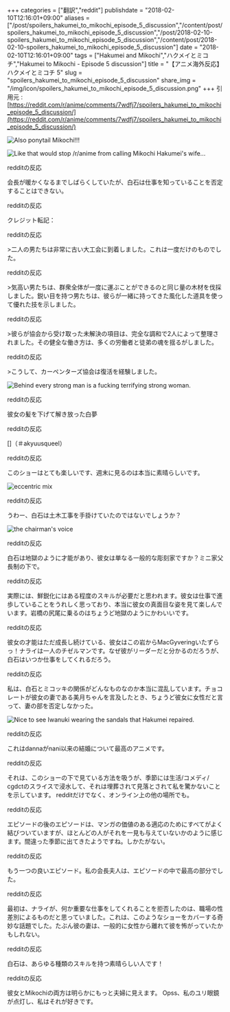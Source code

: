 +++
categories = ["翻訳","reddit"]
publishdate = "2018-02-10T12:16:01+09:00"
aliases = ["/post/spoilers_hakumei_to_mikochi_episode_5_discussion","/content/post/spoilers_hakumei_to_mikochi_episode_5_discussion","/post/2018-02-10-spoilers_hakumei_to_mikochi_episode_5_discussion","/content/post/2018-02-10-spoilers_hakumei_to_mikochi_episode_5_discussion"]
date = "2018-02-10T12:16:01+09:00"
tags = ["Hakumei and Mikochi","ハクメイとミコチ","Hakumei to Mikochi - Episode 5 discussion"]
title = "【アニメ海外反応】ハクメイとミコチ 5"
slug = "spoilers_hakumei_to_mikochi_episode_5_discussion"
share_img = "/img/icon/spoilers_hakumei_to_mikochi_episode_5_discussion.png"
+++
引用元 : [https://reddit.com/r/anime/comments/7wdfj7/spoilers_hakumei_to_mikochi_episode_5_discussion/](https://reddit.com/r/anime/comments/7wdfj7/spoilers_hakumei_to_mikochi_episode_5_discussion/)

![Also ponytail Mikochi!!!](https://i.imgur.com/d0KKzo7.jpg)

![Like that would stop /r/anime from calling Mikochi Hakumei's wife...](https://i.imgur.com/H54Xrjj.png)

<p><span class="reddit-comment">redditの反応</span></p>会長が暖かくなるまでしばらくしていたが、白石は仕事を知っていることを否定することはできない。

<p><span class="reddit-comment">redditの反応</span></p>クレジット転記：

<p><span class="reddit-comment">redditの反応</span></p>&gt;二人の男たちは非常に古い大工会に到着しました。これは一度だけのものでした。

<p><span class="reddit-comment">redditの反応</span></p>&gt;気高い男たちは、群衆全体が一度に運ぶことができるのと同じ量の木材を伐採しました。鋭い目を持つ男たちは、彼らが一緒に持ってきた風化した道具を使って優れた技を示しました。

<p><span class="reddit-comment">redditの反応</span></p>&gt;彼らが協会から受け取った未解決の項目は、完全な調和で2人によって整理されました。その健全な働き方は、多くの労働者と徒弟の魂を揺るがしました。

<p><span class="reddit-comment">redditの反応</span></p>&gt;こうして、カーペンターズ協会は復活を経験しました。

![Behind every strong man is a ~~fucking terrifying~~ strong woman.](https://i.imgur.com/pgiUy6r.jpg)

<p><span class="reddit-comment">redditの反応</span></p>彼女の髪を下げて解き放った白夢

<p><span class="reddit-comment">redditの反応</span></p>[]（＃akyuusqueel）

<p><span class="reddit-comment">redditの反応</span></p>このショーはとても楽しいです、週末に見るのは本当に素晴らしいです。

![eccentric mix](https://i.imgur.com/gMXJ37U.png)

<p><span class="reddit-comment">redditの反応</span></p>うわー、白石は土木工事を手掛けていたのではないでしょうか？

![the chairman's voice](https://i.imgur.com/HrsZJSX.png)

<p><span class="reddit-comment">redditの反応</span></p>白石は地獄のように才能があり、彼女は単なる一般的な彫刻家ですか？ミニ家父長制の下で。

<p><span class="reddit-comment">redditの反応</span></p>実際には、鮮鋭化にはある程度のスキルが必要だと思われます。彼女は仕事で進歩していることをうれしく思っており、本当に彼女の真面目な姿を見て楽しんでいます。岩橋の尻尾に乗るのはちょうど地獄のようにかわいいです。

<p><span class="reddit-comment">redditの反応</span></p>彼女の才能はただ成長し続けている、彼女はこの岩からMacGyveringいたずらっ！ナライは一人のチゼルマンです。なぜ彼がリーダーだと分かるのだろうが、白石はいつか仕事をしてくれるだろう。

<p><span class="reddit-comment">redditの反応</span></p>私は、白石とミコッキの関係がどんなものなのか本当に混乱しています。チョコレートが彼女の妻である美月ちゃんを言及したとき、ちょうど彼女に女性だと言って、妻の部を否定しなかった。

![Nice to see Iwanuki wearing the sandals that Hakumei repaired.](https://i.imgur.com/rDI8d2c.png)

<p><span class="reddit-comment">redditの反応</span></p>これはdannaがnani以来の結婚について最高のアニメです。

<p><span class="reddit-comment">redditの反応</span></p>それは、このショーの下で見ている方法を吸うが、季節には生活/コメディ/ cgdctのスライスで浸水して、それは埋葬されて見落とされて私を驚かないことを示しています。 redditだけでなく、オンライン上の他の場所でも。

<p><span class="reddit-comment">redditの反応</span></p>エピソードの後のエピソードは、マンガの価値のある適応のためにすべてがよく結びついていますが、ほとんどの人がそれを一見も与えていないかのように感じます。間違った季節に出てきたようですね。しかたがない。

<p><span class="reddit-comment">redditの反応</span></p>もう一つの良いエピソード。私の会長夫人は、エピソードの中で最高の部分でした。

<p><span class="reddit-comment">redditの反応</span></p>最初は、ナライが、何か重要な仕事をしてくれることを拒否したのは、職場の性差別によるものだと思っていました。これは、このようなショーをカバーする奇妙な話題でした。たぶん彼の妻は、一般的に女性から離れて彼を怖がっていたかもしれない。

<p><span class="reddit-comment">redditの反応</span></p>白石は、あらゆる種類のスキルを持つ素晴らしい人です！

<p><span class="reddit-comment">redditの反応</span></p>彼女とMikochiの両方は明らかにもっと夫婦に見えます。 Opss、私のユリ眼鏡が点灯し、私はそれが好きです。
